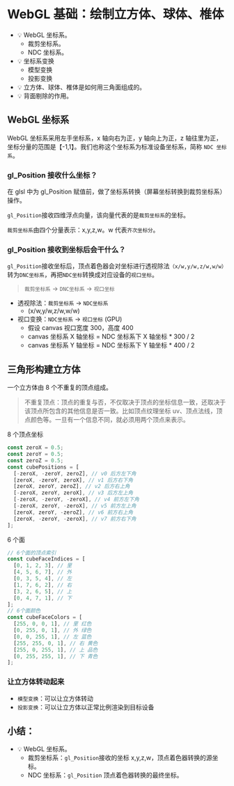 # WebGL 基础：绘制立方体、球体、椎体

- 💡 WebGL 坐标系。
  - 裁剪坐标系。
  - NDC 坐标系。
- 💡 坐标系变换
  - 模型变换
  - 投影变换
- 💡 立方体、球体、椎体是如何用三角面组成的。
- 💡 背面剔除的作用。

## WebGL 坐标系

WebGL 坐标系采用左手坐标系，x 轴向右为正，y 轴向上为正，z 轴往里为正，坐标分量的范围是【-1,1】。我们也称这个坐标系为标准设备坐标系，简称 `NDC 坐标系`。

### gl_Position 接收什么坐标？

在 glsl 中为 gl_Position 赋值前，做了坐标系转换（屏幕坐标转换到裁剪坐标系）操作。

`gl_Position`接收四维浮点向量，该向量代表的是`裁剪坐标系`的坐标。

`裁剪坐标系`由四个分量表示：x,y,z,w。w 代表`齐次坐标分`。

### gl_Position 接收到坐标后会干什么？

`gl_Position`接收坐标后，顶点着色器会对坐标进行透视除法`（x/w,y/w,z/w,w/w）`转为`DNC坐标系`，再把`NDC坐标`转换成对应设备的`视口坐标`。

> `裁剪坐标系` -> `DNC坐标系` -> `视口坐标`

- 透视除法：`裁剪坐标系` -> `NDC坐标系`
  - (x/w,y/w,z/w,w/w)
- 视口变换：`NDC坐标系` -> `视口坐标` (GPU)
  - 假设 canvas 视口宽度 300，高度 400
  - canvas 坐标系 X 轴坐标 = NDC 坐标系下 X 轴坐标 \* 300 / 2
  - canvas 坐标系 Y 轴坐标 = NDC 坐标系下 Y 轴坐标 \* 400 / 2

## 三角形构建立方体

一个立方体由 8 个不重复的顶点组成。

> 不重复顶点：顶点的重复与否，不仅取决于顶点的坐标信息一致，还取决于该顶点所包含的其他信息是否一致。比如顶点纹理坐标 uv、顶点法线，顶点颜色等。一旦有一个信息不同，就必须用两个顶点来表示。

8 个顶点坐标

```js
const zeroX = 0.5;
const zeroY = 0.5;
const zeroZ = 0.5;
const cubePositions = [
  [-zeroX, -zeroY, zeroZ], // v0 后方左下角
  [zeroX, -zeroY, zeroX], // v1 后方右下角
  [zeroX, zeroY, zeroZ], // v2 后方右上角
  [-zeroX, zeroY, zeroX], // v3 后方左上角
  [-zeroX, -zeroY, -zeroX], // v4 前方左下角
  [-zeroX, zeroY, -zeroX], // v5 前方左上角
  [zeroX, zeroY, -zeroZ], // v6 前方右上角
  [zeroX, -zeroY, -zeroX], // v7 前方右下角
];
```

6 个面

```js
// 6个面的顶点索引
const cubeFaceIndices = [
  [0, 1, 2, 3], // 里
  [4, 5, 6, 7], // 外
  [0, 3, 5, 4], // 左
  [1, 7, 6, 2], // 右
  [3, 2, 6, 5], // 上
  [0, 4, 7, 1], // 下
];
// 6个面颜色
const cubeFaceColors = [
  [255, 0, 0, 1], // 里 红色
  [0, 255, 0, 1], // 外 绿色
  [0, 0, 255, 1], // 左 蓝色
  [255, 255, 0, 1], // 右 黄色
  [255, 0, 255, 1], // 上 品色
  [0, 255, 255, 1], // 下 青色
];
```

### 让立方体转动起来

- `模型变换`：可以让立方体转动
- `投影变换`：可以让立方体以正常比例渲染到目标设备

## 小结：

- 💡 WebGL 坐标系。
  - 裁剪坐标系：`gl_Position`接收的坐标 x,y,z,w，顶点着色器转换的源坐标。
  - NDC 坐标系：`gl_Position` 顶点着色器转换的最终坐标。
